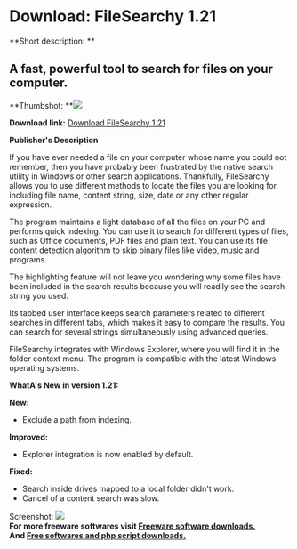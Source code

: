# Download: FileSearchy 1.21

**Short description: **

## A fast, powerful tool to search for files on your computer.

  
**Thumbshot: **![](http://www.freewarefiles.com/screenshot/filesearchy_md.jpg)   
  
**Download link:** [Download FileSearchy 1.21](http://freesoftwares.boysofts.com/FileSearchy_program_94930.html)  
  

**Publisher's Description**  
  

If you have ever needed a file on your computer whose name you could not
remember, then you have probably been frustrated by the native search utility
in Windows or other search applications. Thankfully, FileSearchy allows you to
use different methods to locate the files you are looking for, including file
name, content string, size, date or any other regular expression.

The program maintains a light database of all the files on your PC and
performs quick indexing. You can use it to search for different types of
files, such as Office documents, PDF files and plain text. You can use its
file content detection algorithm to skip binary files like video, music and
programs.

The highlighting feature will not leave you wondering why some files have been
included in the search results because you will readily see the search string
you used.

Its tabbed user interface keeps search parameters related to different
searches in different tabs, which makes it easy to compare the results. You
can search for several strings simultaneously using advanced queries.

FileSearchy integrates with Windows Explorer, where you will find it in the
folder context menu. The program is compatible with the latest Windows
operating systems.

**WhatA's New in version 1.21:**

**New:**

  * Exclude a path from indexing. 

**Improved:**

  * Explorer integration is now enabled by default. 

**Fixed:**

  * Search inside drives mapped to a local folder didn't work. 
  * Cancel of a content search was slow. 

  
  
Screenshot: ![](http://www.freewarefiles.com/screenshot/filesearchy.jpg)  
**For more freeware softwares visit [Freeware software downloads.](http://freesoftwares.boysofts.com/)**   
**And [Free softwares and php script downloads.](http://www.boysofts.com/)**

